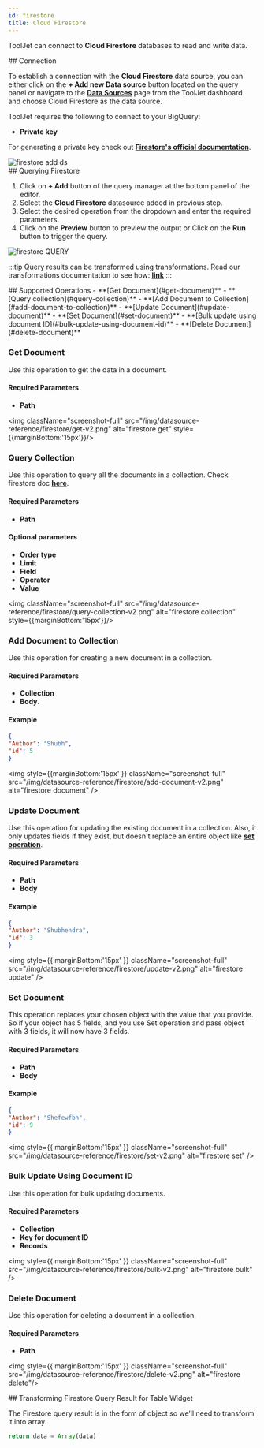 ```yaml
---
id: firestore
title: Cloud Firestore
---
```


ToolJet can connect to **Cloud Firestore** databases to read and write data.

<div>
## Connection 

To establish a connection with the **Cloud Firestore** data source, you can either click on the **+ Add new Data source** button located on the query panel or navigate to the **[Data Sources](/docs/data-sources/overview)** page from the ToolJet dashboard and choose Cloud Firestore as the data source.

ToolJet requires the following to connect to your BigQuery:
- **Private key**

For generating a private key check out **[Firestore's official documentation](https://cloud.google.com/iam/docs/creating-managing-service-account-keys#iam-service-account-keys-create-console)**.

<img className="screenshot-full" src="/img/datasource-reference/firestore/add-ds-firestore-v2.png"  alt="firestore add ds"/>

</div>

<div>
## Querying Firestore 

1. Click on **+ Add** button of the query manager at the bottom panel of the editor.
2. Select the **Cloud Firestore** datasource added in previous step.
3. Select the desired operation from the dropdown and enter the required parameters.
4. Click on the **Preview** button to preview the output or Click on the **Run** button to trigger the query.

<img className="screenshot-full" src="/img/datasource-reference/firestore/firestore-query-v2.png" alt="firestore QUERY" />

:::tip
Query results can be transformed using transformations. Read our transformations documentation to see how: **[link](/docs/tutorial/transformations)**
:::

</div>

<div>
## Supported Operations
- **[Get Document](#get-document)**
- **[Query collection](#query-collection)**
- **[Add Document to Collection](#add-document-to-collection)** 
- **[Update Document](#update-document)** 
- **[Set Document](#set-document)**
- **[Bulk update using document ID](#bulk-update-using-document-id)**
- **[Delete Document](#delete-document)**

### Get Document

Use this operation to get the data in a document.

#### Required Parameters

- **Path**

<img className="screenshot-full" src="/img/datasource-reference/firestore/get-v2.png" alt="firestore get" style={{marginBottom:'15px'}}/>

### Query Collection

Use this operation to query all the documents in a collection. Check firestore doc **[here](https://firebase.google.com/docs/reference/js/v8/firebase.database.Query)**.

#### Required Parameters

- **Path**

#### Optional parameters

- **Order type**
- **Limit**
- **Field**
- **Operator**
- **Value**

<img className="screenshot-full" src="/img/datasource-reference/firestore/query-collection-v2.png" alt="firestore collection" style={{marginBottom:'15px'}}/>

### Add Document to Collection

Use this operation for creating a new document in a collection.

#### Required Parameters

- **Collection**
- **Body**. 

#### Example
```json
{
"Author": "Shubh",
"id": 5
}
```

<img style={{marginBottom:'15px' }} className="screenshot-full" src="/img/datasource-reference/firestore/add-document-v2.png" alt="firestore document" />

### Update Document

Use this operation for updating the existing document in a collection. Also, it only updates fields if they exist, but doesn't replace an entire object like **[set operation](#set-document)**.

#### Required Parameters

- **Path**
- **Body**

#### Example
```json
{
"Author": "Shubhendra",
"id": 3
}
```

<img style={{ marginBottom:'15px' }} className="screenshot-full" src="/img/datasource-reference/firestore/update-v2.png" alt="firestore update" />

### Set Document

This operation replaces your chosen object with the value that you provide. So if your object has 5 fields, and you use Set operation and pass object with 3 fields, it will now have 3 fields.

#### Required Parameters

- **Path**
- **Body** 

#### Example
```json
{
"Author": "Shefewfbh",
"id": 9
}
```

<img style={{ marginBottom:'15px' }} className="screenshot-full" src="/img/datasource-reference/firestore/set-v2.png" alt="firestore set" />

### Bulk Update Using Document ID

Use this operation for bulk updating documents.

#### Required Parameters

- **Collection**
- **Key for document ID**
- **Records**

<img style={{ marginBottom:'15px' }} className="screenshot-full" src="/img/datasource-reference/firestore/bulk-v2.png" alt="firestore bulk" />

### Delete Document

Use this operation for deleting a document in a collection.

#### Required Parameters

- **Path**

<img style={{ marginBottom:'15px' }} className="screenshot-full" src="/img/datasource-reference/firestore/delete-v2.png" alt="firestore delete"/>

</div>

<div>
## Transforming Firestore Query Result for Table Widget

The Firestore query result is in the form of object so we’ll need to transform it into array.

```js
return data = Array(data)
```

</div>